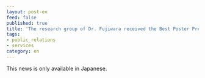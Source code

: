 ```yaml
---
layout: post-en
feed: false
published: true
title: 'The research group of Dr. Fujiwara received the Best Poster Presentation Award in the 66th Annual Meeting of the Japan Society of Human Genetics and the 28th Annual Meeting of the Japanese Society for Gene Diagnosis and Therapy - Joint Conference 2021. (in Japanese)'
tags:
- public_relations
- services
category: en
---
```


This news is only available in Japanese.
